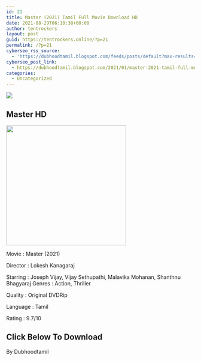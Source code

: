 ```yaml
---
id: 21
title: Master (2021) Tamil Full Movie Download HD
date: 2021-08-29T06:10:38+00:00
author: tentrockers
layout: post
guid: https://tentrockers.online/?p=21
permalink: /?p=21
cyberseo_rss_source:
  - 'https://dubhoodtamil.blogspot.com/feeds/posts/default?max-results=150&start-index=1'
cyberseo_post_link:
  - https://dubhoodtamil.blogspot.com/2021/01/master-2021-tamil-full-movie-download-hd.html
categories:
  - Uncategorized
---
```

<div class="media_block">
  <img src="https://1.bp.blogspot.com/-h5SBUdUqlr4/YBN43ZapP0I/AAAAAAAAC3Y/9p_4PgarV-gZAlFTsXjaZ_7fI3HVR1xWwCNcBGAsYHQ/s72-c/wp5429971.jpg" class="media_thumbnail" />
</div>

## Master HD

<div class="separator">
  <a href="https://1.bp.blogspot.com/-h5SBUdUqlr4/YBN43ZapP0I/AAAAAAAAC3Y/9p_4PgarV-gZAlFTsXjaZ_7fI3HVR1xWwCNcBGAsYHQ/s2000/wp5429971.jpg"><img border="0" data-original-height="2000" data-original-width="1500" height="320" src="https://1.bp.blogspot.com/-h5SBUdUqlr4/YBN43ZapP0I/AAAAAAAAC3Y/9p_4PgarV-gZAlFTsXjaZ_7fI3HVR1xWwCNcBGAsYHQ/s320/wp5429971.jpg" /></a>
</div>

Movie	<span></span>:	<span></span>Master (2021)

Director	<span></span>:	<span></span>Lokesh Kanagaraj

Starring	<span></span>:	<span></span>Joseph Vijay, Vijay Sethupathi, Malavika Mohanan, Shanthnu Bhagyaraj Genres	<span></span>:	<span></span>Action, Thriller

Quality	<span></span>:	<span></span>Original DVDRip&nbsp;

Language	<span></span>:	<span></span>Tamil&nbsp;

Rating	<span></span>:	<span></span>9.7/10

## <span><b>Click Below To Download</b></span>

By Dubhoodtamil
